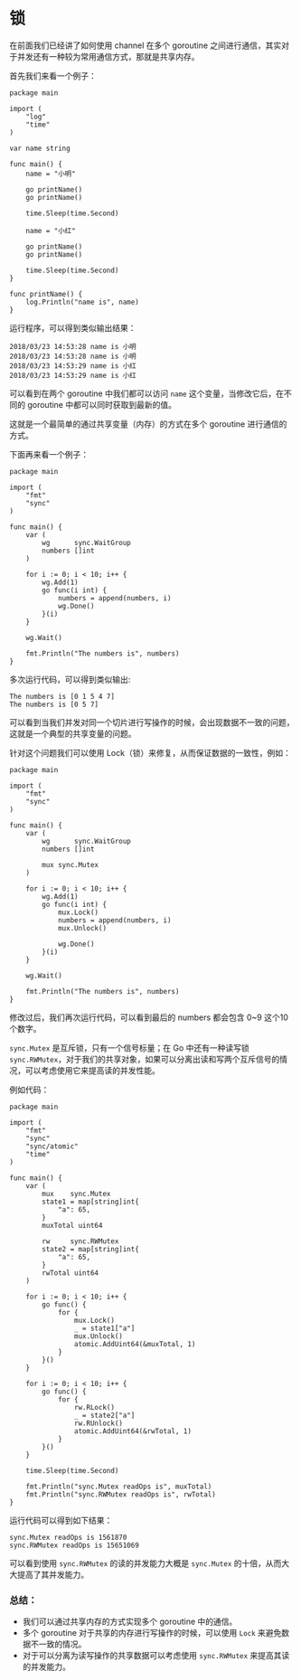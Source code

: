# 锁

在前面我们已经讲了如何使用 channel 在多个 goroutine 之间进行通信，其实对于并发还有一种较为常用通信方式，那就是共享内存。

首先我们来看一个例子：

```
package main

import (
	"log"
	"time"
)

var name string

func main() {
	name = "小明"

	go printName()
	go printName()

	time.Sleep(time.Second)

	name = "小红"

	go printName()
	go printName()

	time.Sleep(time.Second)
}

func printName() {
	log.Println("name is", name)
}
```

运行程序，可以得到类似输出结果：

```
2018/03/23 14:53:28 name is 小明
2018/03/23 14:53:28 name is 小明
2018/03/23 14:53:29 name is 小红
2018/03/23 14:53:29 name is 小红
```

可以看到在两个 goroutine 中我们都可以访问 `name` 这个变量，当修改它后，在不同的 goroutine 中都可以同时获取到最新的值。

这就是一个最简单的通过共享变量（内存）的方式在多个 goroutine 进行通信的方式。

下面再来看一个例子：

```
package main

import (
	"fmt"
	"sync"
)

func main() {
	var (
		wg      sync.WaitGroup
		numbers []int
	)

	for i := 0; i < 10; i++ {
		wg.Add(1)
		go func(i int) {
			numbers = append(numbers, i)
			wg.Done()
		}(i)
	}

	wg.Wait()

	fmt.Println("The numbers is", numbers)
}
```

多次运行代码，可以得到类似输出:

```
The numbers is [0 1 5 4 7]
The numbers is [0 5 7]
```

可以看到当我们并发对同一个切片进行写操作的时候，会出现数据不一致的问题，这就是一个典型的共享变量的问题。

针对这个问题我们可以使用 Lock（锁）来修复，从而保证数据的一致性，例如：

```
package main

import (
	"fmt"
	"sync"
)

func main() {
	var (
		wg      sync.WaitGroup
		numbers []int

		mux sync.Mutex
	)

	for i := 0; i < 10; i++ {
		wg.Add(1)
		go func(i int) {
			mux.Lock()
			numbers = append(numbers, i)
			mux.Unlock()

			wg.Done()
		}(i)
	}

	wg.Wait()

	fmt.Println("The numbers is", numbers)
}
```

修改过后，我们再次运行代码，可以看到最后的 numbers 都会包含 0~9 这个10个数字。

`sync.Mutex` 是互斥锁，只有一个信号标量；在 Go 中还有一种读写锁 `sync.RWMutex`，对于我们的共享对象，如果可以分离出读和写两个互斥信号的情况，可以考虑使用它来提高读的并发性能。

例如代码：

```
package main

import (
	"fmt"
	"sync"
	"sync/atomic"
	"time"
)

func main() {
	var (
		mux    sync.Mutex
		state1 = map[string]int{
			"a": 65,
		}
		muxTotal uint64

		rw     sync.RWMutex
		state2 = map[string]int{
			"a": 65,
		}
		rwTotal uint64
	)

	for i := 0; i < 10; i++ {
		go func() {
			for {
				mux.Lock()
				_ = state1["a"]
				mux.Unlock()
				atomic.AddUint64(&muxTotal, 1)
			}
		}()
	}

	for i := 0; i < 10; i++ {
		go func() {
			for {
				rw.RLock()
				_ = state2["a"]
				rw.RUnlock()
				atomic.AddUint64(&rwTotal, 1)
			}
		}()
	}

	time.Sleep(time.Second)

	fmt.Println("sync.Mutex readOps is", muxTotal)
	fmt.Println("sync.RWMutex readOps is", rwTotal)
}
```

运行代码可以得到如下结果：

```
sync.Mutex readOps is 1561870
sync.RWMutex readOps is 15651069
```

可以看到使用 `sync.RWMutex` 的读的并发能力大概是 `sync.Mutex` 的十倍，从而大大提高了其并发能力。

### 总结：

- 我们可以通过共享内存的方式实现多个 goroutine 中的通信。
- 多个 goroutine 对于共享的内存进行写操作的时候，可以使用 `Lock` 来避免数据不一致的情况。
- 对于可以分离为读写操作的共享数据可以考虑使用 `sync.RWMutex` 来提高其读的并发能力。
